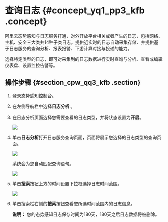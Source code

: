 # 查询日志 {#concept_yq1_pp3_kfb .concept}

阿里云态势感知与日志服务打通，对外开放平台相关或者产生的日志，包括网络、主机、安全三大类共14种子类日志。提供近实时的日志自动采集存储、并提供基于日志服务的查询分析、报表报警、下游计算对接与投递的能力。

选择特定类型的日志，即可对采集到的日志数据进行实时查询与分析、查看或编辑仪表盘、设置监控告警等。

## 操作步骤 {#section_cpw_qq3_kfb .section}

1.  登录态势感知控制台。
2.  在左侧导航栏中选择**日志分析** 。
3.  在日志分析页面选择您需要查看的日志类型，并将状态设置为**开启**。

    ![](http://static-aliyun-doc.oss-cn-hangzhou.aliyuncs.com/assets/img/22729/153909438513441_zh-CN.png)

4.  单击**日志分析**打开日志服务查询页面，页面将展示您选择的日志类型的查询页面。

    ![](http://static-aliyun-doc.oss-cn-hangzhou.aliyuncs.com/assets/img/22729/153909438613454_zh-CN.png)

    系统会为您自动匹配查询语句。

    ![](http://static-aliyun-doc.oss-cn-hangzhou.aliyuncs.com/assets/img/22729/153909438613455_zh-CN.png)

5.  单击**搜索**按钮上方的时间设置下拉框选择日志时间范围。

    ![](http://static-aliyun-doc.oss-cn-hangzhou.aliyuncs.com/assets/img/22729/153909438613443_zh-CN.png)

6.  单击搜索栏右侧的**搜索**按钮查看您所选时间范围内的日志信息。

    **说明：** 您的态势感知日志保存时间为180天，180天之后日志数据将被删除。


